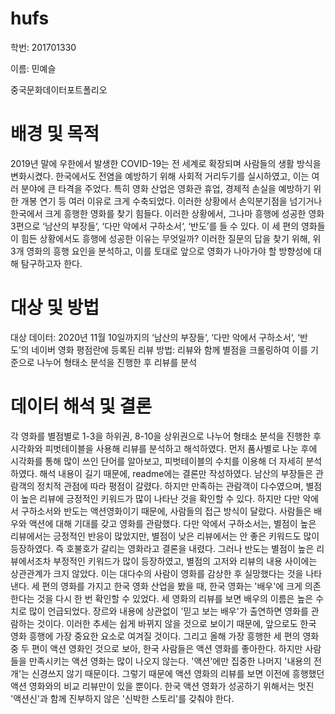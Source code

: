 # hufs

학번: 201701330

이름: 민예슬

중국문화데이터포트폴리오

# 배경 및 목적

2019년 말에 우한에서 발생한 COVID-19는 전 세계로 확장되며 사람들의 생활 방식을 변화시켰다. 한국에서도 전염을 예방하기 위해 사회적 거리두기를 실시하였고, 이는 여러 분야에 큰 타격을 주었다. 특히 영화 산업은 영화관 휴업, 경제적 손실을 예방하기 위한 개봉 연기 등 여러 이유로 크게 수축되었다. 이러한 상황에서 손익분기점을 넘기거나 한국에서 크게 흥행한 영화를 찾기 힘들다.
이러한 상황에서, 그나마 흥행에 성공한 영화 3편으로 ‘남산의 부장들‘, ‘다만 악에서 구하소서‘, ‘반도’를 들 수 있다. 이 세 편의 영화들이 힘든 상황에서도 흥행에 성공한 이유는 무엇일까? 이러한 질문의 답을 찾기 위해, 위 3개 영화의 흥행 요인을 분석하고, 이를 토대로 앞으로 영화가 나아가야 할 방향성에 대해 탐구하고자 한다.

# 대상 및 방법

대상 데이터: 2020년 11월 10일까지의 ‘남산의 부장들‘, ‘다만 악에서 구하소서‘, ‘반도’의 네이버 영화 평점란에 등록된 리뷰
방법: 리뷰와 함께 별점을 크롤링하여 이를 기준으로 나누어 형태소 분석을 진행한 후 리뷰를 분석

# 데이터 해석 및 결론
각 영화를 별점별로 1-3을 하위권, 8-10을 상위권으로 나누어 형태소 분석을 진행한 후 시각화와 피벗테이블을 사용해 리뷰를 분석하고 해석하였다. 먼저 품사별로 나눈 후에 시각화를 통해 많이 쓰인 단어를 알아보고, 피벗테이블의 수치를 이용해 더 자세히 분석하였다. 해석 내용이 길기 때문에, readme에는 결론만 작성하였다.
남산의 부장들은 관람객의 정치적 관점에 따라 평점이 갈렸다. 하지만 만족하는 관람객이 다수였으며, 별점이 높은 리뷰에 긍정적인 키워드가 많이 나타난 것을 확인할 수 있다.
하지만 다만 악에서 구하소서와 반도는 액션영화이기 때문에, 사람들의 접근 방식이 달랐다. 사람들은 배우와 액션에 대해 기대를 갖고 영화를 관람했다. 다만 악에서 구하소서는, 별점이 높은 리뷰에서는 긍정적인 반응이 많았지만, 별점이 낮은 리뷰에서는 안 좋은 키워드도 많이 등장하였다. 즉 호불호가 갈리는 영화라고 결론을 내렸다. 그러나 반도는 별점이 높은 리뷰에서조차 부정적인 키워드가 많이 등장하였고, 별점의 고저와 리뷰의 내용 사이에는 상관관계가 크지 않았다. 이는 대다수의 사람이 영화를 감상한 후 실망했다는 것을 나타낸다.
세 편의 영화를 가지고 한국 영화 산업을 봤을 때, 한국 영화는 '배우'에 크게 의존한다는 것을 다시 한 번 확인할 수 있었다. 세 영화의 리뷰를 보면 배우의 이름은 높은 수치로 많이 언급되었다. 장르와 내용에 상관없이 '믿고 보는 배우'가 출연하면 영화를 관람하는 것이다. 이러한 추세는 쉽게 바뀌지 않을 것으로 보이기 때문에, 앞으로도 한국 영화 흥행에 가장 중요한 요소로 여겨질 것이다.
그리고 올해 가장 흥행한 세 편의 영화 중 두 편이 액션 영화인 것으로 보아, 한국 사람들은 액션 영화를 좋아한다. 하지만 사람들을 만족시키는 액션 영화는 많이 나오지 않는다. '액션'에만 집중한 나머지 '내용의 전개'는 신경쓰지 않기 때문이다. 그렇기 때문에 액션 영화의 리뷰를 보면 이전에 흥행했던 액션 영화와의 비교 리뷰만이 있을 뿐이다. 한국 액션 영화가 성공하기 위해서는 멋진 '액션신'과 함께 진부하지 않은 '신박한 스토리'를 갖춰야 한다.
